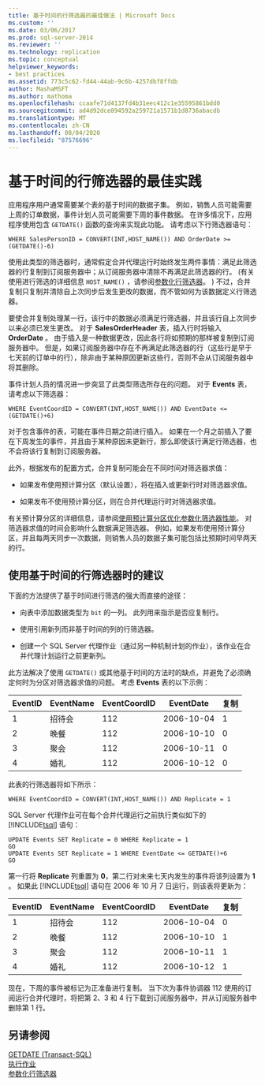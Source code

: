 ```yaml
---
title: 基于时间的行筛选器的最佳做法 | Microsoft Docs
ms.custom: ''
ms.date: 03/06/2017
ms.prod: sql-server-2014
ms.reviewer: ''
ms.technology: replication
ms.topic: conceptual
helpviewer_keywords:
- best practices
ms.assetid: 773c5c62-fd44-44ab-9c6b-4257dbf8ffdb
author: MashaMSFT
ms.author: mathoma
ms.openlocfilehash: ccaafe71d4137fd4b31eec412c1e35595861bdd0
ms.sourcegitcommit: ad4d92dce894592a259721a1571b1d8736abacdb
ms.translationtype: MT
ms.contentlocale: zh-CN
ms.lasthandoff: 08/04/2020
ms.locfileid: "87576696"
---
```

# <a name="best-practices-for-time-based-row-filters"></a>基于时间的行筛选器的最佳实践
  应用程序用户通常需要某个表的基于时间的数据子集。 例如，销售人员可能需要上周的订单数据，事件计划人员可能需要下周的事件数据。 在许多情况下，应用程序使用包含 `GETDATE()` 函数的查询来实现此功能。 请考虑以下行筛选器语句：  
  
```  
WHERE SalesPersonID = CONVERT(INT,HOST_NAME()) AND OrderDate >= (GETDATE()-6)  
```  
  
 使用此类型的筛选器时，通常假定合并代理运行时始终发生两件事情：满足此筛选器的行复制到订阅服务器中；从订阅服务器中清除不再满足此筛选器的行。  (有关使用进行筛选的详细信息 `HOST_NAME()` ，请参阅[参数化行筛选器](parameterized-filters-parameterized-row-filters.md)。 ) 不过，合并复制只复制并清除自上次同步后发生更改的数据，而不管如何为该数据定义行筛选器。  
  
 要使合并复制处理某一行，该行中的数据必须满足行筛选器，并且该行自上次同步以来必须已发生更改。 对于 **SalesOrderHeader** 表，插入行时将输入 **OrderDate** 。 由于插入是一种数据更改，因此各行将如预期的那样被复制到订阅服务器中。 但是，如果订阅服务器中存在不再满足此筛选器的行（这些行是早于七天前的订单中的行），除非由于某种原因更新这些行，否则不会从订阅服务器中将其删除。  
  
 事件计划人员的情况进一步突显了此类型筛选所存在的问题。 对于 **Events** 表，请考虑以下筛选器：  
  
```  
WHERE EventCoordID = CONVERT(INT,HOST_NAME()) AND EventDate <= (GETDATE()+6)  
```  
  
 对于包含事件的表，可能在事件日期之前进行插入。 如果在一个月之前插入了要在下周发生的事件，并且由于某种原因未更新行，那么即使该行满足行筛选器，也不会将该行复制到订阅服务器。  
  
 此外，根据发布的配置方式，合并复制可能会在不同时间对筛选器求值：  
  
-   如果发布使用预计算分区（默认设置），将在插入或更新行时对筛选器求值。  
  
-   如果发布不使用预计算分区，则在合并代理运行时对筛选器求值。  
  
 有关预计算分区的详细信息，请参阅[使用预计算分区优化参数化筛选器性能](parameterized-filters-optimize-for-precomputed-partitions.md)。 对筛选器求值的时间会影响什么数据满足筛选器。 例如，如果发布使用预计算分区，并且每两天同步一次数据，则销售人员的数据子集可能包括比预期时间早两天的行。  
  
## <a name="recommendations-for-using-time-based-row-filters"></a>使用基于时间的行筛选器时的建议  
 下面的方法提供了基于时间进行筛选的强大而直接的途径：  
  
-   向表中添加数据类型为 `bit` 的一列。 此列用来指示是否应复制行。  
  
-   使用引用新列而非基于时间的列的行筛选器。  
  
-   创建一个 SQL Server 代理作业（通过另一种机制计划的作业），该作业在合并代理计划运行之前更新列。  
  
 此方法解决了使用 `GETDATE()` 或其他基于时间的方法时的缺点，并避免了必须确定何时为分区对筛选器求值的问题。 考虑 **Events** 表的以下示例：  
  
|**EventID**|**EventName**|**EventCoordID**|**EventDate**|**复制**|  
|-----------------|-------------------|----------------------|-------------------|-------------------|  
|1|招待会|112|2006-10-04|1|  
|2|晚餐|112|2006-10-10|0|  
|3|聚会|112|2006-10-11|0|  
|4|婚礼|112|2006-10-12|0|  
  
 此表的行筛选器将如下所示：  
  
```  
WHERE EventCoordID = CONVERT(INT,HOST_NAME()) AND Replicate = 1  
```  
  
 SQL Server 代理作业可在每个合并代理运行之前执行类似如下的 [!INCLUDE[tsql](../../../includes/tsql-md.md)] 语句：  
  
```  
UPDATE Events SET Replicate = 0 WHERE Replicate = 1  
GO  
UPDATE Events SET Replicate = 1 WHERE EventDate <= GETDATE()+6  
GO  
```  
  
 第一行将 **Replicate** 列重置为 **0**，第二行对未来七天内发生的事件将该列设置为 **1** 。 如果此 [!INCLUDE[tsql](../../../includes/tsql-md.md)] 语句在 2006 年 10 月 7 日运行，则该表将更新为：  
  
|**EventID**|**EventName**|**EventCoordID**|**EventDate**|**复制**|  
|-----------------|-------------------|----------------------|-------------------|-------------------|  
|1|招待会|112|2006-10-04|0|  
|2|晚餐|112|2006-10-10|1|  
|3|聚会|112|2006-10-11|1|  
|4|婚礼|112|2006-10-12|1|  
  
 现在，下周的事件被标记为正准备进行复制。 当下次为事件协调器 112 使用的订阅运行合并代理时，将把第 2、3 和 4 行下载到订阅服务器中，并从订阅服务器中删除第 1 行。  
  
## <a name="see-also"></a>另请参阅  
 [GETDATE (Transact-SQL)](/sql/t-sql/functions/getdate-transact-sql)   
 [执行作业](../../../ssms/agent/implement-jobs.md)   
 [参数化行筛选器](parameterized-filters-parameterized-row-filters.md)  
  
  
